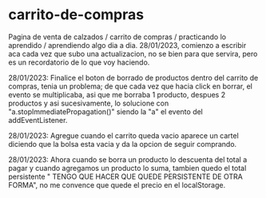 # carrito-de-compras
Pagina de venta de calzados / carrito de compras / practicando lo aprendido / aprendiendo algo dia a dia.
28/01/2023, comienzo a escribir aca cada vez que subo una actualizacion, no se bien para que servira, pero es un recordatorio de lo que voy haciendo.

28/01/2023: Finalice el boton de borrado de productos dentro del carrito de compras, tenia un problema; de que cada vez que hacia click en borrar,
            el evento se multiplicaba, asi que me borraba 1 producto, despues 2 productos y asi sucesivamente, lo solucione con  "a.stopImmediatePropagation()"
             siendo la "a" el evento del addEventListener.

28/01/2023: Agregue cuando el carrito queda vacio aparece un cartel diciendo que la bolsa esta vacia y da la opcion de seguir comprando.

28/01/2023: Ahora cuando se borra un producto lo descuenta del total a pagar y cuando agregamos un producto lo suma, tambien quedo el total persistente " TENGO QUE
            HACER QUE QUEDE PERSISTENTE DE OTRA FORMA", no me convence que quede el precio en el localStorage.
            
